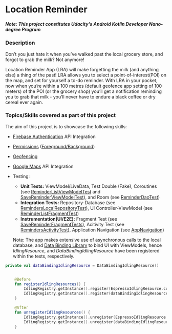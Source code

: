 <h1>Location Reminder</h1>
<h5>Note: This project constitutes Udacity's Android Kotlin Developer Nano-degree Program</h5>

<h3>Description</h3>
Don’t you just hate it when you’ve walked past the local grocery store, and forgot to grab the milk? Not anymore!

Location Reminder App (LRA) will make forgetting the milk (and anything else) a thing of the past! LRA allows you  to select a point-of-interest(POI) on the map, and set for yourself a to-do reminder. With LRA in your pocket, now when you’re within a 100 metres (default geofence app setting of 100 meters) of the POI (or the grocery shop) you’ll get a notification reminding you to grab that milk - you’ll never have to endure a black coffee or dry cereal ever again.

<h3>Topics/Skills covered as part of this project</h3>
The aim of this project is to showcase the following skills:

- [Firebase Authentication](https://firebase.google.com/docs/auth) API Integration
- [Permissions](https://developer.android.com/guide/topics/permissions/overview) ([Foreground/Background](https://developer.android.com/training/location/permissions))
- [Geofencing](https://developer.android.com/training/location/geofencing)
- [Google Maps](https://developers.google.com/android/reference/com/google/android/gms/maps/MapFragment) API Integration
- Testing:
    - __Unit Tests:__ ViewModel/LiveData, Test Double (Fake), Coroutines (see [ReminderListViewModelTest](https://github.com/azzumw/Project4/blob/master/app/src/test/java/com/udacity/project4/locationreminders/reminderslist/RemindersListViewModelTest.kt) and [SaveReminderViewModelTest](https://github.com/azzumw/Project4/blob/master/app/src/test/java/com/udacity/project4/locationreminders/savereminder/SaveReminderViewModelTest.kt)), and Room (see [ReminderDaoTest](https://github.com/azzumw/Project4/blob/master/app/src/androidTest/java/com/udacity/project4/locationreminders/data/local/RemindersDaoTest.kt))
    - __Integration Tests:__ Repository-Database (see [RemindersLocalRepositoryTest](https://github.com/azzumw/Project4/blob/master/app/src/androidTest/java/com/udacity/project4/locationreminders/data/local/RemindersLocalRepositoryTest.kt)), UI Controller-ViewModel (see [ReminderListFragmentTest](https://github.com/azzumw/Project4/blob/master/app/src/androidTest/java/com/udacity/project4/locationreminders/reminderslist/ReminderListFragmentTest.kt))
    - __Instrumentation(UI/E2E):__ Fragment Test (see [SaveReminderFragmentTests](https://github.com/azzumw/Project4/blob/master/app/src/androidTest/java/com/udacity/project4/locationreminders/SaveReminderFragmentTests.kt)), Acitivity Test (see [RemindersActivityTest](https://github.com/azzumw/Project4/blob/master/app/src/androidTest/java/com/udacity/project4/RemindersActivityTest.kt)), Application Navigation (see [AppNavigation](https://github.com/azzumw/Project4/blob/master/app/src/androidTest/java/com/udacity/project4/AppNavigation.kt))

    Note: The app makes extensive use of asynchronous calls to the local database, and [Data Binding Library](https://developer.android.com/topic/libraries/data-binding) to bind UI with ViewModels, hence 
    _IdlingResource_, and _DataBindingIdlingResource_ have been registered within the tests, respectively. 

```kotlin
private val dataBindingIdlingResource = DataBindingIdlingResource()


    @Before
    fun registerIdlingResources() {
        IdlingRegistry.getInstance().register(EspressoIdlingResource.countingIdlingResource)
        IdlingRegistry.getInstance().register(dataBindingIdlingResource)
    }

    @After
    fun unregisterIdlingResources() {
        IdlingRegistry.getInstance().unregister(EspressoIdlingResource.countingIdlingResource)
        IdlingRegistry.getInstance().unregister(dataBindingIdlingResource)
    }
    
```


